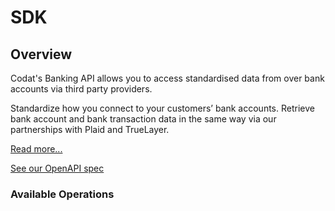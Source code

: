 # SDK

## Overview

Codat's Banking API allows you to access standardised data from over bank accounts via third party providers.

Standardize how you connect to your customers’ bank accounts. Retrieve bank account and bank transaction data in the same way via our partnerships with Plaid and TrueLayer.

[Read more...](https://docs.codat.io/banking-api/overview)

[See our OpenAPI spec](https://github.com/codatio/oas) 

### Available Operations

